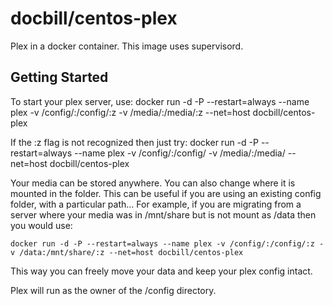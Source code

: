 # docbill/centos-plex
Plex in a docker container.  This image uses supervisord.

## Getting Started

To start your plex server, use:
	docker run -d -P --restart=always --name plex -v /config/:/config/:z -v /media/:/media/:z --net=host docbill/centos-plex

If the :z flag is not recognized then just try:
	docker run -d -P --restart=always --name plex -v /config/:/config/ -v /media/:/media/ --net=host docbill/centos-plex

Your media can be stored anywhere.  You can also change where it is mounted in the folder.  This can be useful if you are using an existing config folder, with a particular path...  For example, if you are migrating from a server where your media was in /mnt/share but is not mount as /data then you would use:

	docker run -d -P --restart=always --name plex -v /config/:/config/:z -v /data:/mnt/share/:z --net=host docbill/centos-plex

This way you can freely move your data and keep your plex config intact.

Plex will run as the owner of the /config directory.

